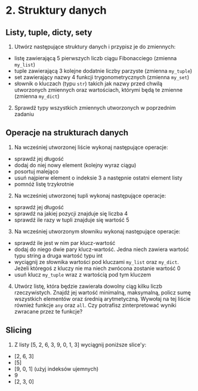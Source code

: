 # 2. Struktury danych
## Listy, tuple, dicty, sety

1. Utwórz następujące struktury danych i przypisz je do zmiennych:
- listę zawierającą 5 pierwszych liczb ciągu Fibonacciego (zmienna `my_list`)
- tuple zawierającą 3 kolejne dodatnie liczby parzyste (zmienna `my_tuple`)
- set zawierający nazwy 4 funkcji trygonometrycznych (zmienna `my_set`)
- słownik o kluczach (typu `str`) takich jak nazwy przed chwilą utworzonych zmiennych oraz wartościach, którymi będą te zmienne (zmienna `my_dict`)



2. Sprawdź typy wszystkich zmiennych utworzonych w poprzednim zadaniu



## Operacje na strukturach danych

1. Na wcześniej utworzonej liście wykonaj następujące operacje:
- sprawdź jej długość
- dodaj do niej nowy element (kolejny wyraz ciągu)
- posortuj malejąco
- usuń najpierw element o indeksie 3 a następnie ostatni element listy
- pomnóż listę trzykrotnie



2. Na wcześniej utworzonej tupli wykonaj następujące operacje:
- sprawdź jej długość
- sprawdź na jakiej pozycji znajduje się liczba 4
- sprawdź ile razy w tupli znajduje się wartość 5



3. Na wcześniej utworzonym słowniku wykonaj następujące operacje:
- sprawdź ile jest w nim par klucz-wartość
- dodaj do niego dwie pary klucz-wartość. Jedna niech zawiera wartość typu string a druga wartość typu int
- wyciągnij ze słownika wartości pod kluczami `my_list` oraz `my_dict`. Jeżeli któregoś z kluczy nie ma niech zwrócona zostanie wartość 0
- usuń klucz `my_tuple` wraz z wartością pod tym kluczem



4. Utwórz listę, która będzie zawierała dowolny ciąg kilku liczb rzeczywistych. Znajdź jej wartość minimalną, maksymalną, policz sumę wszystkich elementów oraz średnią arytmetyczną. Wywołaj na tej liście również funkcje `any` oraz `all`. Czy potrafisz zinterpretować wyniki zwracane przez te funkcje?



## Slicing

1. Z listy [5, 2, 6, 3, 9, 0, 1, 3] wyciągnij poniższe slice'y:
- [2, 6, 3]
- [5]
- [9, 0, 1] (użyj indeksów ujemnych)
- 9
- [2, 3, 0]



